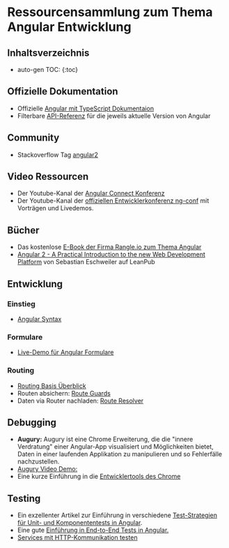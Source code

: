 # Ressourcensammlung zum Thema Angular Entwicklung

## Inhaltsverzeichnis

* auto-gen TOC:
{:toc}

## Offizielle Dokumentation

* Offizielle [Angular mit TypeScript Dokumentaion](https://angular.io/docs/ts/latest/)
* Filterbare [API-Referenz](https://angular.io/docs/ts/latest/api/) für die jeweils aktuelle Version von Angular

## Community

* Stackoverflow Tag [angular2](http://stackoverflow.com/questions/tagged/angular2?sort=newest&pageSize=15)

## Video Ressourcen

* Der Youtube-Kanal der [Angular Connect Konferenz](https://www.youtube.com/channel/UCzrskTiT_ObAk3xBkVxMz5g)
* Der Youtube-Kanal der [offiziellen Entwicklerkonferenz ng-conf](https://www.youtube.com/user/ngconfvideos/playlists) mit Vorträgen und Livedemos.

## Bücher

* Das kostenlose [E-Book der Firma Rangle.io zum Thema Angular](https://angular-2-training-book.rangle.io/)
* [Angular 2 - A Practical Introduction to the new Web Development Platform](https://leanpub.com/angular2-book) von Sebastian Eschweiler auf LeanPub

## Entwicklung

### Einstieg

* [Angular Syntax](https://blog.thoughtram.io/angular/2015/08/11/angular-2-template-syntax-demystified-part-1.html)


### Formulare

* [Live-Demo für Angular Formulare](https://www.youtube.com/watch?v=xYv9lsrV0s4)

### Routing

* [Routing Basis Überblick](https://blog.thoughtram.io/angular/2016/06/14/routing-in-angular-2-revisited.html)
* Routen absichern: [Route Guards](https://blog.thoughtram.io/angular/2016/07/18/guards-in-angular-2.html)
* Daten via Router nachladen: [Route Resolver](https://blog.thoughtram.io/angular/2016/10/10/resolving-route-data-in-angular-2.html)

## Debugging

* **Augury:** Augury ist eine Chrome Erweiterung, die die "innere Verdratung" einer Angular-App visualisiert und Möglichkeiten bietet, Daten in einer laufenden Applikation zu manipulieren und so Fehlerfälle nachzustellen.
* [Augury Video Demo:](https://www.youtube.com/watch?v=55vvJbrDgqw)
* Eine kurze Einführung in die [Entwicklertools des Chrome](https://developer.chrome.com/devtools)

## Testing

* Ein exzellenter Artikel zur Einführung in verschiedene [Test-Strategien für Unit- und Komponententests in Angular](https://angular.io/docs/ts/latest/testing/).
* Eine gute [Einführung in End-to-End Tests in Angular.](http://www.javascripttuts.com/e2e-testing-angular-2-zero-hero-final-part/)
* [Services mit HTTP-Kommunikation testen](https://blog.thoughtram.io/angular/2016/11/28/testing-services-with-http-in-angular-2.html)